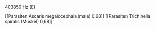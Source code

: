 403850 Hz (E)

[[Parasiten Ascaris megalocephala (male) 0,68]]
[[Parasiten Trichinella spiralis (Muskel) 0,68]]